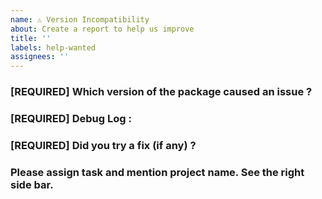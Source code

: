```yaml
---
name: ⚠️ Version Incompatibility
about: Create a report to help us improve
title: ''
labels: help-wanted
assignees: ''
---
```


<!-- DO NOT DELETE 
validate_template=true
template_path=.github/ISSUE_TEMPLATE/version_issues.md
-->

### [REQUIRED] Which version of the package caused an issue ? 



### [REQUIRED] Debug Log : 



### [REQUIRED] Did you try a fix (if any) ?



### Please assign task and mention project name. See the right side bar.